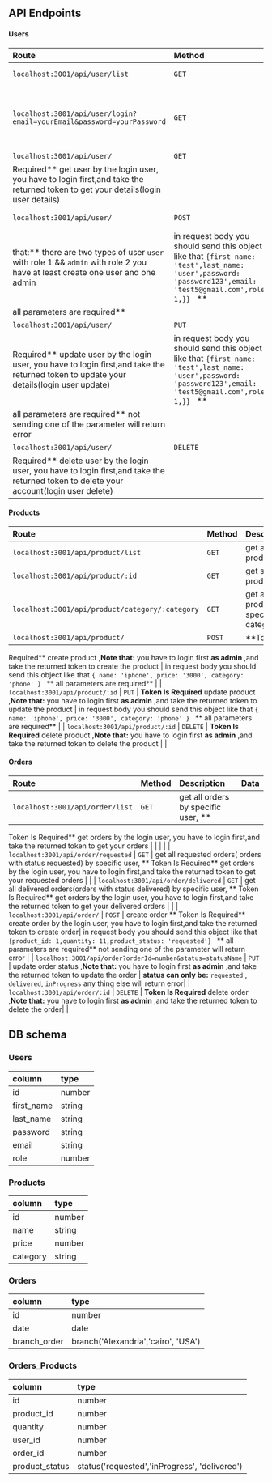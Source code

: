 ## API Endpoints

#### Users

| Route                                                                | Method   | Description                                                                                                                                       |  Data    |
| :------------------------------------------------------------------- | :------- | :---------------------------------------------------------------------------------------------------------------------------------------------    |:-------- |
| `localhost:3001/api/user/list`                                       | `GET`    | get all users                                                                                                                                     |          |
| `localhost:3001/api/user/login?email=yourEmail&password=yourPassword`| `GET`    | user login that returns token that you will use in other routes                                                                                   |          |
| `localhost:3001/api/user/`                                           | `GET`    | **Token Is
Required** get user by the login user, you have to login first,and take the returned token to get your details(login user details)     |          |
| `localhost:3001/api/user/`                                           | `POST`   |  create user ,**Note
that:** there are two types of user `user` with role 1 && `admin` with role 2 you have at least create one user and one admin| in request body you should send this object like that ``` {first_name: 'test',last_name: 'user',password: 'password123',email: 'test5@gmail.com',role: 1,}}  ``` **
all parameters are required**        |
| `localhost:3001/api/user/`                                           | `PUT`    | **Token Is
Required** update user by the login user, you have to login first,and take the returned token to update your details(login user update)| in request body you should send this object like that ``` {first_name: 'test',last_name: 'user',password: 'password123',email: 'test5@gmail.com',role: 1,}}  ``` **
all parameters are required**  not sending one of the parameter will return error         |
| `localhost:3001/api/user/`                                           | `DELETE` | **Token Is
Required** delete user by the login user, you have to login first,and take the returned token to delete your account(login user delete)| |

#### Products

| Route                                                                | Method   | Description                                                                                                                                       |  Data    |
| :------------------------------------------------------------------- | :------- | :---------------------------------------------------------------------------------------------------------------------------------------------    |:-------- |
| `localhost:3001/api/product/list`                                    | `GET`    | get all products                                                                                                                                  |          |
| `localhost:3001/api/product/:id`                                     | `GET`    | get specific product                                                                                   |          |
| `localhost:3001/api/product/category/:category`                      | `GET`    | get all product by specific category                                                                   |          |
| `localhost:3001/api/product/`                                        | `POST`   | **Token Is

Required** create product ,**Note that:** you have to login first **as admin** ,and take the returned token to create
the product | in request body you should send this object like
that ``` { name: 'iphone', price: '3000', category: 'phone' }  ```  **
all parameters are required**     | | `localhost:3001/api/product/:id`                                     | `PUT`
| **Token Is Required** update product ,**Note that:** you have to login first **as admin** ,and take the returned token
to update the product | in request body you should send this object like
that ``` { name: 'iphone', price: '3000', category: 'phone' }  ```  **
all parameters are required**     | | `localhost:3001/api/product/:id`                                     | `DELETE`
| **Token Is Required** delete product ,**Note that:** you have to login first **as admin** ,and take the returned token
to delete the product | |

#### Orders

| Route                                                                | Method   | Description                                                                                                                                       |  Data    |
| :------------------------------------------------------------------- | :------- | :---------------------------------------------------------------------------------------------------------------------------------------------    |:-------- |
| `localhost:3001/api/order/list`                                      | `GET`    | get all orders by specific user, **

Token Is Required** get orders by the login user, you have to login first,and take the returned token to get your orders
| | | | | `localhost:3001/api/order/requested`                                 | `GET`    | get all requested orders(
orders with status requested) by specific user, **
Token Is Required** get orders by the login user, you have to login first,and take the returned token to get your
requested orders | | | `localhost:3001/api/order/delivered`                                 | `GET`    | get all
delivered orders(orders with status delivered) by specific user, **
Token Is Required** get orders by the login user, you have to login first,and take the returned token to get your
delivered orders | | | `localhost:3001/api/order/`                                          | `POST`   | create order **
Token Is Required** create order by the login user, you have to login first,and take the returned token to create order|
in request body you should send this object like
that ``` {product_id: 1,quantity: 11,product_status: 'requested'}  ``` **
all parameters are required**  not sending one of the parameter will return error |
| `localhost:3001/api/order?orderId=number&status=statusName`          | `PUT`    | update order status ,**Note that:**
you have to login first **as admin** ,and take the returned token to update the order | **status can only
be:** `requested` , `delivered`, `inProgress` any thing else will return error| | `localhost:3001/api/order/:id`
| `DELETE` | **Token Is Required** delete order ,**Note that:** you have to login first **as admin** ,and take the
returned token to delete the order| |

## DB schema

### Users

| column     | type   |
|:-----------|:-------|
| id         | number |
| first_name | string |
| last_name  | string |
| password   | string |
| email      | string |
| role       | number |

### Products

| column   | type    |
|:---------|:--------|
| id       | number  |
| name     | string  |
| price    | number  |
| category | string  |

### Orders

| column       | type                                |
|:-------------|:------------------------------------|
| id           | number                              |
| date         | date                                |
| branch_order | branch('Alexandria','cairo', 'USA') |

### Orders_Products

| column           | type                                          |
|:-----------------|:----------------------------------------------|
| id               | number                                        |
| product_id       | number                                        |
| quantity         | number                                        |
| user_id          | number                                        |
| order_id         | number                                        |
| product_status   | status('requested','inProgress', 'delivered') |
